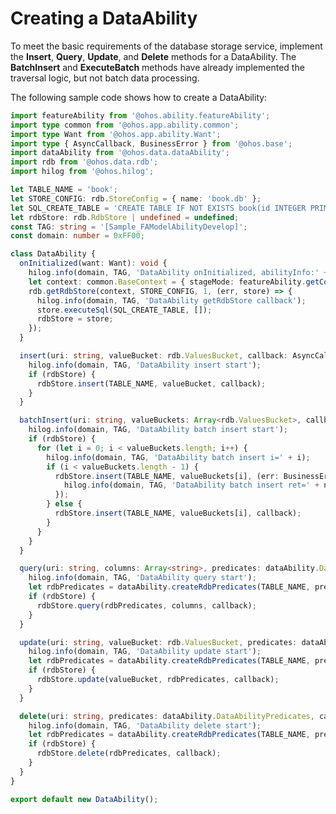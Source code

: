 # Creating a DataAbility
<!--Kit: Ability Kit-->
<!--Subsystem: Ability-->
<!--Owner: @xialiangwei-->
<!--Designer: @jsjzju-->
<!--Tester: @lixueqing513-->
<!--Adviser: @huipeizi-->
<!--deprecated_code_no_check-->

To meet the basic requirements of the database storage service, implement the **Insert**, **Query**, **Update**, and **Delete** methods for a DataAbility. The **BatchInsert** and **ExecuteBatch** methods have already implemented the traversal logic, but not batch data processing.


The following sample code shows how to create a DataAbility:

```ts
import featureAbility from '@ohos.ability.featureAbility';
import type common from '@ohos.app.ability.common';
import type Want from '@ohos.app.ability.Want';
import type { AsyncCallback, BusinessError } from '@ohos.base';
import dataAbility from '@ohos.data.dataAbility';
import rdb from '@ohos.data.rdb';
import hilog from '@ohos.hilog';

let TABLE_NAME = 'book';
let STORE_CONFIG: rdb.StoreConfig = { name: 'book.db' };
let SQL_CREATE_TABLE = 'CREATE TABLE IF NOT EXISTS book(id INTEGER PRIMARY KEY AUTOINCREMENT, name TEXT NOT NULL, introduction TEXT NOT NULL)';
let rdbStore: rdb.RdbStore | undefined = undefined;
const TAG: string = '[Sample_FAModelAbilityDevelop]';
const domain: number = 0xFF00;

class DataAbility {
  onInitialized(want: Want): void {
    hilog.info(domain, TAG, 'DataAbility onInitialized, abilityInfo:' + want.bundleName);
    let context: common.BaseContext = { stageMode: featureAbility.getContext().stageMode };
    rdb.getRdbStore(context, STORE_CONFIG, 1, (err, store) => {
      hilog.info(domain, TAG, 'DataAbility getRdbStore callback');
      store.executeSql(SQL_CREATE_TABLE, []);
      rdbStore = store;
    });
  }

  insert(uri: string, valueBucket: rdb.ValuesBucket, callback: AsyncCallback<number>): void {
    hilog.info(domain, TAG, 'DataAbility insert start');
    if (rdbStore) {
      rdbStore.insert(TABLE_NAME, valueBucket, callback);
    }
  }

  batchInsert(uri: string, valueBuckets: Array<rdb.ValuesBucket>, callback: AsyncCallback<number>): void {
    hilog.info(domain, TAG, 'DataAbility batch insert start');
    if (rdbStore) {
      for (let i = 0; i < valueBuckets.length; i++) {
        hilog.info(domain, TAG, 'DataAbility batch insert i=' + i);
        if (i < valueBuckets.length - 1) {
          rdbStore.insert(TABLE_NAME, valueBuckets[i], (err: BusinessError, num: number) => {
            hilog.info(domain, TAG, 'DataAbility batch insert ret=' + num);
          });
        } else {
          rdbStore.insert(TABLE_NAME, valueBuckets[i], callback);
        }
      }
    }
  }

  query(uri: string, columns: Array<string>, predicates: dataAbility.DataAbilityPredicates, callback: AsyncCallback<rdb.ResultSet>): void {
    hilog.info(domain, TAG, 'DataAbility query start');
    let rdbPredicates = dataAbility.createRdbPredicates(TABLE_NAME, predicates);
    if (rdbStore) {
      rdbStore.query(rdbPredicates, columns, callback);
    }
  }

  update(uri: string, valueBucket: rdb.ValuesBucket, predicates: dataAbility.DataAbilityPredicates, callback: AsyncCallback<number>): void {
    hilog.info(domain, TAG, 'DataAbility update start');
    let rdbPredicates = dataAbility.createRdbPredicates(TABLE_NAME, predicates);
    if (rdbStore) {
      rdbStore.update(valueBucket, rdbPredicates, callback);
    }
  }

  delete(uri: string, predicates: dataAbility.DataAbilityPredicates, callback: AsyncCallback<number>): void {
    hilog.info(domain, TAG, 'DataAbility delete start');
    let rdbPredicates = dataAbility.createRdbPredicates(TABLE_NAME, predicates);
    if (rdbStore) {
      rdbStore.delete(rdbPredicates, callback);
    }
  }
}

export default new DataAbility();
```
